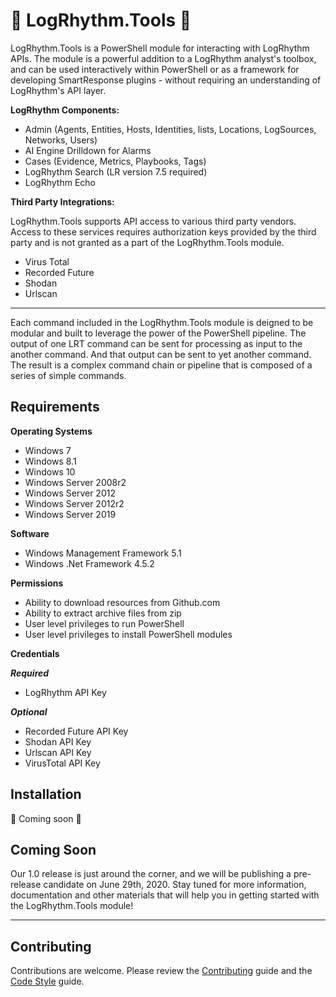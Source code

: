 <!-- markdownlint-disable MD026 -->
# :hammer: LogRhythm.Tools :hammer:

LogRhythm.Tools is a PowerShell module for interacting with LogRhythm APIs. The module is a powerful addition to a LogRhythm analyst's toolbox, and can be used interactively within PowerShell or as a framework for developing SmartResponse plugins - without requiring an understanding of LogRhythm's API layer.

**LogRhythm Components:**

- Admin (Agents, Entities, Hosts, Identities, lists, Locations, LogSources, Networks, Users)
- AI Engine Drilldown for Alarms
- Cases (Evidence, Metrics, Playbooks, Tags)
- LogRhythm Search (LR version 7.5 required)
- LogRhythm Echo

**Third Party Integrations:**

LogRhythm.Tools supports API access to various third party vendors.  Access to these services requires authorization keys provided by the third party and is not granted as a part of the LogRhythm.Tools module.  

- Virus Total
- Recorded Future
- Shodan
- Urlscan

---------

Each command included in the LogRhythm.Tools module is deigned to be modular and built to leverage the power of the PowerShell pipeline.  The output of one LRT command can be sent for processing as input to the another command. And that output can be sent to yet another command. The result is a complex command chain or pipeline that is composed of a series of simple commands.

## Requirements

**Operating Systems**

- Windows 7
- Windows 8.1
- Windows 10
- Windows Server 2008r2
- Windows Server 2012
- Windows Server 2012r2
- Windows Server 2019

**Software**

- Windows Management Framework 5.1
- Windows .Net Framework 4.5.2

**Permissions**

- Ability to download resources from Github.com
- Ability to extract archive files from zip
- User level privileges to run PowerShell
- User level privileges to install PowerShell modules

**Credentials**

***Required***

- LogRhythm API Key

***Optional***

- Recorded Future API Key
- Shodan API Key
- Urlscan API Key
- VirusTotal API Key

## Installation

:construction: Coming soon :construction:

## Coming Soon

Our 1.0 release is just around the corner, and we will be publishing a pre-release candidate on June 29th, 2020.  Stay tuned for more information, documentation and other materials that will help you in getting started with the LogRhythm.Tools module!

---------

## Contributing

Contributions are welcome. Please review the [Contributing](CONTRIBUTING.md) guide and the [Code Style](CODESTYLE.md) guide.
